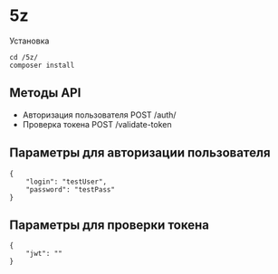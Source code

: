 
# 5z

Установка
```
cd /5z/
composer install
```

## Методы API

- Авторизация пользователя POST /auth/
- Проверка токена POST /validate-token

## Параметры для авторизации пользователя
```
{
    "login": "testUser", 
    "password": "testPass"
}
```

## Параметры для проверки токена
```
{
    "jwt": ""
}
```